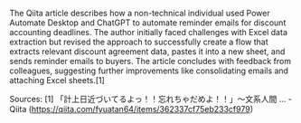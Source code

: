 The Qiita article describes how a non-technical individual used Power Automate Desktop and ChatGPT to automate reminder emails for discount accounting deadlines. The author initially faced challenges with Excel data extraction but revised the approach to successfully create a flow that extracts relevant discount agreement data, pastes it into a new sheet, and sends reminder emails to buyers. The article concludes with feedback from colleagues, suggesting further improvements like consolidating emails and attaching Excel sheets.[1]

Sources:
[1] 「計上日近づいてるよっ！！忘れちゃだめよ！！」～文系人間 ... - Qiita (https://qiita.com/fyuatan64/items/362337cf75eb233cf979)